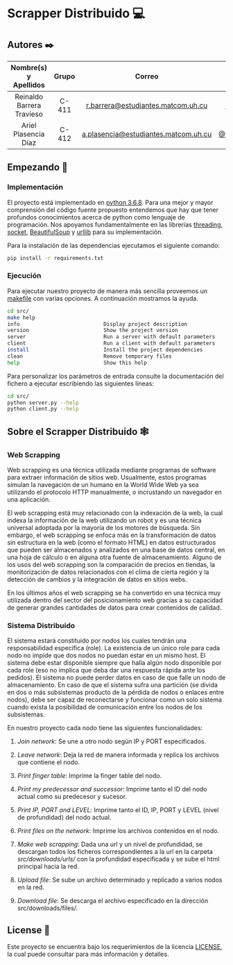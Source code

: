 # Scrapper Distribuido :computer:

## Autores ✒️

**Nombre(s) y Apellidos** | **Grupo** | **Correo**| **GitHub**
:-:|:-:|:-:|:-:
Reinaldo Barrera Travieso | C-411 | r.barrera@estudiantes.matcom.uh.cu| [@ArielXL](https://github.com/ArielXL)
Ariel Plasencia Díaz | C-412 | a.plasencia@estudiantes.matcom.uh.cu| [@Reinaldo14](https://github.com/Reinaldo14)

## Empezando 🔧

### Implementación

El proyecto está implementado en [python 3.6.8](https://docs.python.org/release/3.6.8/). Para una mejor y mayor comprensión del código fuente propuesto entendemos que hay que tener profundos conocimientos acerca de python como lenguaje de programación. Nos apoyamos fundamentalmente en las librerías [threading](https://docs.python.org/es/3.6/library/threading.html), [socket](https://docs.python.org/es/3.6/library/socket.html), [BeautifulSoup](https://www.crummy.com/software/BeautifulSoup/bs4/doc/) y [urllib](https://docs.python.org/es/3.6/library/urllib.html) para su implementación.

Para la instalación de las dependencias ejecutamos el siguiente comando:

```bash
pip install -r requirements.txt
```

### Ejecución

Para ejecutar nuestro proyecto de manera más sencilla proveemos un [makefile](src/makefile) con varias opciones. A continuación mostramos la ayuda.

```bash
cd src/
make help
info                           Display project description
version                        Show the project version
server                         Run a server with default parameters
client                         Run a client with default parameters
install                        Install the project dependencies
clean                          Remove temporary files
help                           Show this help
```

Para personalizar los parámetros de entrada consulte la documentación del fichero a ejecutar escribiendo las siguientes líneas:

```bash
cd src/
python server.py --help
python client.py --help
```

## Sobre el Scrapper Distribuido :spider_web:

### Web Scrapping

Web scrapping es una técnica utilizada mediante programas de software para extraer información de sitios web. Usualmente, estos programas simulan la navegación de un humano en la World Wide Web ya sea utilizando el protocolo HTTP manualmente, o incrustando un navegador en una aplicación.

El web scrapping está muy relacionado con la indexación de la web, la cual indexa la información de la web utilizando un robot y es una técnica universal adoptada por la mayoría de los motores de búsqueda. Sin embargo, el web scrapping se enfoca más en la transformación de datos sin estructura en la web (como el formato HTML) en datos estructurados que pueden ser almacenados y analizados en una base de datos central, en una hoja de cálculo o en alguna otra fuente de almacenamiento. Alguno de los usos del web scrapping son la comparación de precios en tiendas, la monitorización de datos relacionados con el clima de cierta región y la detección de cambios y la integración de datos en sitios webs.

En los últimos años el web scrapping se ha convertido en una técnica muy utilizada dentro del sector del posicionamiento web gracias a su capacidad de generar grandes cantidades de datos para crear contenidos de calidad.

### Sistema Distribuido

El sistema estará constituido por nodos los cuales tendrán una responsabilidad específica (role). La existencia de un único role para cada nodo no impide que dos nodos no puedan estar en un mismo host. El sistema debe estar disponible siempre que halla algún nodo disponible por cada role (eso no implica que deba dar una respuesta rápida ante los pedidos). El sistema no puede perder datos en caso de que falle un nodo de almacenamiento. En caso de que el sistema sufra una partición (se divida en dos o más subsistemas producto de la pérdida de nodos o enlaces entre nodos), debe ser capaz de reconectarse y funcionar como un solo sistema cuando exista la posibilidad de comunicación entre los nodos de los subsistemas.

En nuestro proyecto cada nodo tiene las siguientes funcionalidades:

1. *Join network*: Se une a otro nodo según IP y PORT especificados.

2. *Leave network*: Deja la red de manera informada y replica los archivos que contiene el nodo.

3. *Print finger table*: Imprime la finger table del nodo.

4. *Print my predecessor and successor*: Imprime tanto el ID del nodo actual como su predecesor y sucesor.

5. *Print IP, PORT and LEVEL*: Imprime tanto el ID, IP, PORT y LEVEL (nivel de profundidad) del nodo actual.

6. *Print files on the network*: Imprime los archivos contenidos en el nodo.

7. *Make web scrapping*: Dada una url y un nivel de profundidad, se descargan todos los ficheros correspondientes a la url en la carpeta *src/downloads/urls/*  con la profundidad especificada y se sube el html principal hacia la red.

8. *Upload file*: Se sube un archivo determinado y replicado a varios nodos en la red.

9. *Download file*: Se descarga el archivo especificado en la dirección src/downloads/files/.

## License 📄

Este proyecto se encuentra bajo los requerimientos de la licencia [LICENSE](LICENSE), la cual puede consultar para más información y detalles.
